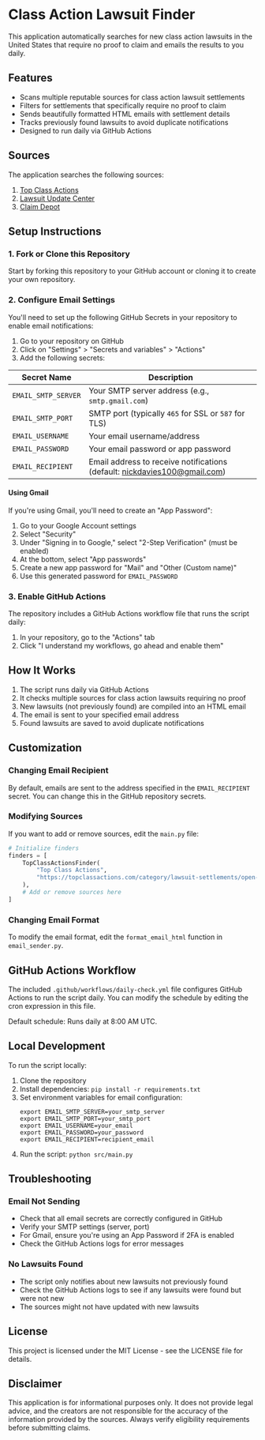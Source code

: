 # Class Action Lawsuit Finder

This application automatically searches for new class action lawsuits in the United States that require no proof to claim and emails the results to you daily.

## Features

- Scans multiple reputable sources for class action lawsuit settlements
- Filters for settlements that specifically require no proof to claim
- Sends beautifully formatted HTML emails with settlement details
- Tracks previously found lawsuits to avoid duplicate notifications
- Designed to run daily via GitHub Actions

## Sources

The application searches the following sources:

1. [Top Class Actions](https://topclassactions.com/)
2. [Lawsuit Update Center](https://www.lawsuitupdatecenter.com/)
3. [Claim Depot](https://www.claimdepot.com/)

## Setup Instructions

### 1. Fork or Clone this Repository

Start by forking this repository to your GitHub account or cloning it to create your own repository.

### 2. Configure Email Settings

You'll need to set up the following GitHub Secrets in your repository to enable email notifications:

1. Go to your repository on GitHub
2. Click on "Settings" > "Secrets and variables" > "Actions"
3. Add the following secrets:

| Secret Name | Description |
|-------------|-------------|
| `EMAIL_SMTP_SERVER` | Your SMTP server address (e.g., `smtp.gmail.com`) |
| `EMAIL_SMTP_PORT` | SMTP port (typically `465` for SSL or `587` for TLS) |
| `EMAIL_USERNAME` | Your email username/address |
| `EMAIL_PASSWORD` | Your email password or app password |
| `EMAIL_RECIPIENT` | Email address to receive notifications (default: nickdavies100@gmail.com) |

#### Using Gmail

If you're using Gmail, you'll need to create an "App Password":

1. Go to your Google Account settings
2. Select "Security"
3. Under "Signing in to Google," select "2-Step Verification" (must be enabled)
4. At the bottom, select "App passwords"
5. Create a new app password for "Mail" and "Other (Custom name)"
6. Use this generated password for `EMAIL_PASSWORD`

### 3. Enable GitHub Actions

The repository includes a GitHub Actions workflow file that runs the script daily:

1. In your repository, go to the "Actions" tab
2. Click "I understand my workflows, go ahead and enable them"

## How It Works

1. The script runs daily via GitHub Actions
2. It checks multiple sources for class action lawsuits requiring no proof
3. New lawsuits (not previously found) are compiled into an HTML email
4. The email is sent to your specified email address
5. Found lawsuits are saved to avoid duplicate notifications

## Customization

### Changing Email Recipient

By default, emails are sent to the address specified in the `EMAIL_RECIPIENT` secret. You can change this in the GitHub repository secrets.

### Modifying Sources

If you want to add or remove sources, edit the `main.py` file:

```python
# Initialize finders
finders = [
    TopClassActionsFinder(
        "Top Class Actions",
        "https://topclassactions.com/category/lawsuit-settlements/open-lawsuit-settlements/"
    ),
    # Add or remove sources here
]
```

### Changing Email Format

To modify the email format, edit the `format_email_html` function in `email_sender.py`.

## GitHub Actions Workflow

The included `.github/workflows/daily-check.yml` file configures GitHub Actions to run the script daily. You can modify the schedule by editing the cron expression in this file.

Default schedule: Runs daily at 8:00 AM UTC.

## Local Development

To run the script locally:

1. Clone the repository
2. Install dependencies: `pip install -r requirements.txt`
3. Set environment variables for email configuration:
   ```
   export EMAIL_SMTP_SERVER=your_smtp_server
   export EMAIL_SMTP_PORT=your_smtp_port
   export EMAIL_USERNAME=your_email
   export EMAIL_PASSWORD=your_password
   export EMAIL_RECIPIENT=recipient_email
   ```
4. Run the script: `python src/main.py`

## Troubleshooting

### Email Not Sending

- Check that all email secrets are correctly configured in GitHub
- Verify your SMTP settings (server, port)
- For Gmail, ensure you're using an App Password if 2FA is enabled
- Check the GitHub Actions logs for error messages

### No Lawsuits Found

- The script only notifies about new lawsuits not previously found
- Check the GitHub Actions logs to see if any lawsuits were found but were not new
- The sources might not have updated with new lawsuits

## License

This project is licensed under the MIT License - see the LICENSE file for details.

## Disclaimer

This application is for informational purposes only. It does not provide legal advice, and the creators are not responsible for the accuracy of the information provided by the sources. Always verify eligibility requirements before submitting claims.
